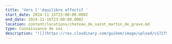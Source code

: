 ```yaml
---
title: 'Vers l''équilibre affectif '
start_date: 2024-11-15T23:00:00.000Z
end_date: 2024-11-16T23:00:00.000Z
location: content/locations/chateau_de_saint_martin_de_grave.md
type: Connaissance de soi
description: "![](https://res.cloudinary.com/guikem/image/upload/v1727502044/couple_retouche_yyoe7i.png)\n\nNous recherchons tous l'équilibre affectif, pourtant nous ne nous rendons pas compte que ce qui nous empêche de le vivre sont nos dépendances affectives. Ce sont en effet ces dernières qui nous donnent la sensation de subir certaines relations ou tout au moins de ne pas les vivre de la façon désirée.\n\nCe\nstage vous propose de **prendre conscience de nos dépendances\naffectives** afin de **développer plus d’autonomie affective** et de\nvivre le bonheur véritable qui en découle.\n\nTant\nque nous sommes dépendants de quelqu’un ou de quelque chose,\nnous sommes\\*\\* soumis à la croyance que nous ne pouvons pas être\nheureux sans cette personne ou cette chose extérieure,\\*\\* ce qui nous amène à\n**l’impuissance, la frustration et à des relations empreintes\nde manipulation.**\n\nLors\nde ce weekend unique\n\n\\-\nNous comprendrons **l’origine de nos dépendances affectives**\n\n\\-\nNous identifierons les **7 dépendances\naffectives** principales et verrons\n**les 7 besoins affectifs non-comblés qui sont derrière.**\n\n-Nous examinerons le\nrôle des dépendances affectives dans **nos relations(couple, famille, amis...)**\n\n-Nous verrons également le lien entre dépendances affectives et les **dépendances physiques**\nque ce soit à des personnes, des choses ou des comportements et\nverrons le processus pour nous en libérer\n\nLe\ncontenu théorique appuyé par des **documents ainsi que les\néchanges, les\nexercices et la méditation nous permettront de faire de ce weekend un véritable processus intérieur. Nous\nen viendrons à prendre conscience et à identifier nos\ndépendances physiques et affectives, et à découvrir\nle chemin qui nous mène à l’autonomie et la liberté.**\n\n\\*\\*\\*\\*![](https://res.cloudinary.com/guikem/image/upload/v1727723951/220416_MLR_0435_fxpxtb.jpg)\n\n**Tarifs**\n\nTarif externe 2 jours (sans hébergement - sans repas) 195 €&#x9;\n\nTarif externe 2 jours (sans hébergement - avec repas) 230 €&#x9;\n\n&#x9;\n\nTarif pension complète + nuitées (respectivement 1 nuit /1 pers\tou 1 nuit/ couple ou  2 nuits /1 pers ou 2 nuits/ couple).\n\nchambre pailler individuelle\t300,00 €\t   ou       555,00 €\t   ou          350,00 €\t         ou               625,00 €\n\nchambre maset \t                    325,00 €\t  ou        580,00 €\t    ou         390,00 €           ou           \t665,00 €\n\nchambre maison \t                355,00 €\t   ou        610,00 €\t     ou        440,00 €\t           ou             715,00 €\n\n**Inscriptions et infos** auprès de Karine SANTA au 06 24 54 37 11 ou par email [contact@lagrandemaison34.fr](mailto:contact@lagrandemaison34.fr)\n"
---
```


